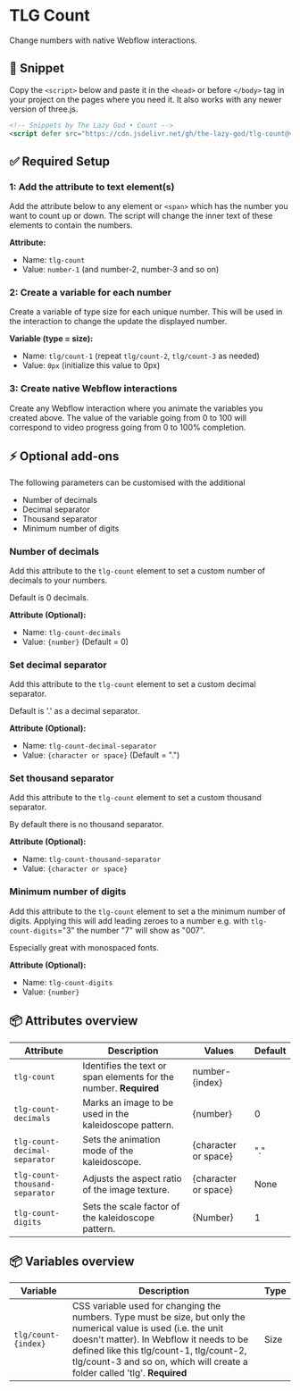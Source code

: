 # TLG Count
Change numbers with native Webflow interactions.

## 🔗 Snippet

Copy the `<script>` below and paste it in the `<head>` or before `</body>` tag in your project on the pages where you need it. It also works with any newer version of three.js.

```html
<!-- Snippets by The Lazy God • Count -->
<script defer src="https://cdn.jsdelivr.net/gh/the-lazy-god/tlg-count@v1.0.0/tlg-count.min.js"></script>
``` 

## ✅ Required Setup

### 1: Add the attribute to text element(s)

Add the attribute below to any element or `<span>` which has the number you want to count up or down. The script will change the inner text of these elements to contain the numbers.

**Attribute:**

-   Name: `tlg-count`
-   Value: `number-1` (and number-2, number-3 and so on)

### 2: Create a variable for each number

Create a variable of type size for each unique number. This will be used in the interaction to change the update the displayed number.

**Variable (type = size):**

- Name: `tlg/count-1` (repeat `tlg/count-2`, `tlg/count-3` as needed)
- Value: `0px` (initialize this value to 0px)

### 3: Create native Webflow interactions

Create any Webflow interaction where you animate the variables you created above. The value of the variable going from 0 to 100 will correspond to video progress going from 0 to 100% completion.

## ⚡️ Optional add-ons

The following parameters can be customised with the additional 

- Number of decimals
- Decimal separator
- Thousand separator
- Minimum number of digits

### Number of decimals

Add this attribute to the `tlg-count` element to set a custom number of decimals to your numbers.

Default is 0 decimals.

**Attribute (Optional):**

-   Name: `tlg-count-decimals`
-   Value: `{number}` (Default = 0)

### Set decimal separator

Add this attribute to the `tlg-count` element to set a custom decimal separator.

Default is '.' as a decimal separator.

**Attribute (Optional):**

-   Name: `tlg-count-decimal-separator`
-   Value: `{character or space}` (Default = ".")

### Set thousand separator

Add this attribute to the `tlg-count` element to set a custom thousand separator.

By default there is no thousand separator.

**Attribute (Optional):**

-   Name: `tlg-count-thousand-separator`
-   Value: `{character or space}`

### Minimum number of digits

Add this attribute to the `tlg-count` element to set a the minimum number of digits. Applying this will add leading zeroes to a number e.g. with `tlg-count-digits`="3" the number "7" will show as "007".

Especially great with monospaced fonts.

**Attribute (Optional):**

-   Name: `tlg-count-digits`
-   Value: `{number}`



## 📦 Attributes overview

| Attribute                          | Description                                                                       | Values                              | Default          |
|------------------------------------|-----------------------------------------------------------------------------------|-------------------------------------|------------------|
| `tlg-count`                        | Identifies the text or span elements for the number. **Required**                 | number-{index}                      |                  |
| `tlg-count-decimals`               | Marks an image to be used in the kaleidoscope pattern.                            | {number}                            | 0                |
| `tlg-count-decimal-separator`      | Sets the animation mode of the kaleidoscope.                                      | {character or space}                | "."              |
| `tlg-count-thousand-separator`     | Adjusts the aspect ratio of the image texture.                                    | {character or space}                | None             |
| `tlg-count-digits`                 | Sets the scale factor of the kaleidoscope pattern.                                | {Number}                            | 1                |

## 📦 Variables overview

| Variable                           | Description    | Type          |
|------------------------------------|----------------|---------------|
| `tlg/count-{index}`                | CSS variable used for changing the numbers. Type must be size, but only the numerical value is used (i.e. the unit doesn't matter). In Webflow it needs to be defined like this tlg/count-1, tlg/count-2, tlg/count-3 and so on, which will create a folder called 'tlg'. **Required**                 | Size          |
